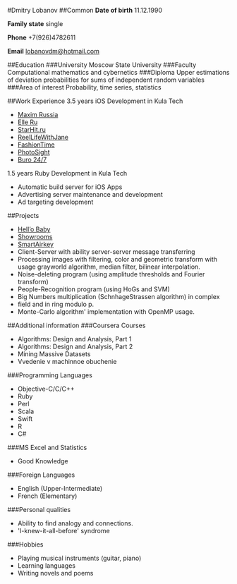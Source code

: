#Dmitry Lobanov
##Common
**Date of birth**
11.12.1990

**Family state**
single

**Phone**
+7(926)4782611

**Email**
lobanovdm@hotmail.com

##Education
###University 
Moscow State University
###Faculty 
Computational mathematics and cybernetics
###Diploma 
Upper estimations of deviation probabilities for sums of independent random variables
###Area of interest 
Probability, time series, statistics

##Work Experience
3.5 years iOS Development in Kula Tech

* [Maxim Russia](https://itunes.apple.com/ru/app/maxim-russia-samyj-citaemyj/id629947544?mt=8&uo=4)
* [Elle Ru](https://itunes.apple.com/ru/app/elle.ru-sajt-no1-o-mode-krasote/id811246690?mt=8&uo=4)
* [StarHit.ru](https://itunes.apple.com/ru/app/starhit.ru-novosti-sou-biznesa/id720675363?mt=8&uo=4)
* [ReelLifeWithJane](https://itunes.apple.com/ru/app/reel-life-with-jane/id778476772?mt=8&uo=4)
* [FashionTime](https://itunes.apple.com/ru/app/fashion-time-novosti-mody/id807451382?mt=8&uo=4)
* [PhotoSight](https://itunes.apple.com/ru/app/fotosajt/id763559204?mt=8&uo=4)
* [Buro 24/7](https://itunes.apple.com/ru/app/buro-24-7/id926285326?mt=8&uo=4)


1.5 years Ruby Development in Kula Tech
* Automatic build server for iOS Apps
* Advertising server maintenance and development
* Ad targeting development

##Projects
* [Hell’o Baby](https://itunes.apple.com/app/hello-baby-interactive-baby/id898977963?l=ru&ls=1&mt=8)
* [Showrooms](https://itunes.apple.com/us/app/showrooms-servis-udobnogo/id659578469?l=ru&ls=1&mt=8)
* [SmartAirkey](https://itunes.apple.com/ru/app/smartairkey/id1032832416?l=ru)
* Client-Server with ability server-server message transferring
* Processing images with filtering, color and geometric transform with usage grayworld algorithm, median filter, bilinear interpolation.
* Noise-deleting program (using amplitude thresholds and Fourier transform)
* People-Recognition program (using HoGs and SVM)
* Big Numbers multiplication (SchnhageStrassen algorithm) in complex
* field and in ring modulo p.
* Monte-Carlo algorithm' implementation with OpenMP usage.

##Additional information
###Coursera Courses
* Algorithms: Design and Analysis, Part 1
* Algorithms: Design and Analysis, Part 2
* Mining Massive Datasets
* Vvedenie v machinnoe obuchenie

###Programming Languages
* Objective-C/C/C++
* Ruby
* Perl
* Scala 
* Swift
* R
* C#

###MS Excel and Statistics
* Good Knowledge

###Foreign Languages
* English (Upper-Intermediate)
* French (Elementary)

###Personal qualities
* Ability to find analogy and connections.
* 'I-knew-it-all-before' syndrome

###Hobbies
* Playing musical instruments (guitar, piano)
* Learning languages
* Writing novels and poems